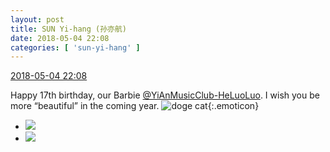 ```yaml
---
layout: post
title: SUN Yi-hang (孙亦航)
date: 2018-05-04 22:08
categories: [ 'sun-yi-hang' ]
---
```


<div class="weibo-info">
  <a href="https://weibo.com/2565158051/Gf8wBf477">2018-05-04 22:08</a>
</div>

Happy 17th birthday, our Barbie [@YiAnMusicClub-HeLuoLuo](https://weibo.com/u/6117570574). I wish you be more “beautiful” in the coming year. ![doge cat](https://img.t.sinajs.cn/t4/appstyle/expression/ext/normal/7b/2018new_miaomiao_org.png){:.emoticon}

<!-- more -->

<ul class="weibo-pic-list-1">
  <li class="weibo-pic">
    <a href="https://wx4.sinaimg.cn/mw690/98e534a3ly1fqznt1h3kjj21sg2dse86.jpg"><img src="https://wx4.sinaimg.cn/thumb150/98e534a3ly1fqznt1h3kjj21sg2dse86.jpg"/></a>
  </li>
  <li class="weibo-pic">
    <a href="https://wx3.sinaimg.cn/mw690/98e534a3ly1fqzntrp6f9j21sg2dse85.jpg"><img src="https://wx3.sinaimg.cn/thumb150/98e534a3ly1fqzntrp6f9j21sg2dse85.jpg"/></a>
  </li>
</ul>
